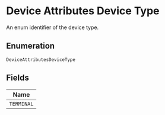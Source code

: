 
# Device Attributes Device Type

An enum identifier of the device type.

## Enumeration

`DeviceAttributesDeviceType`

## Fields

| Name |
|  --- |
| `TERMINAL` |

